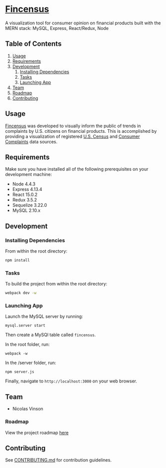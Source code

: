 # [Fincensus](https://fincensus.herokouapp.com)

A visualization tool for consumer opinion on financial products built with the MERN stack: MySQL, Express, React/Redux, Node

## Table of Contents

1. [Usage](#usage)
1. [Requirements](#requirements)
1. [Development](#development)
    1. [Installing Dependencies](#installing-dependencies)
    1. [Tasks](#tasks)
    1. [Launching App](#launching-app)
1. [Team](#team)
1. [Roadmap](#roadmap)
1. [Contributing](#contributing)

## Usage <a id="usage"></a>

[Fincensus](https://fincensus.herokouapp.com) was developed to visually inform the public of trends in complaints by U.S. citizens on financial products. This is accomplished by providing a visualization of registered [U.S. Census](http://www.census.gov/popest/data/datasets.html) and [Consumer Complaints](http://catalog.data.gov/dataset/consumer-complaint-database#topic=consumer_navigation) data sources.

## Requirements <a id="requirements"></a>

 Make sure you have installed all of the following prerequisites on your development machine:

* Node 4.4.3
* Express 4.13.4
* React 15.0.2
* Redux 3.5.2
* Sequelize 3.22.0
* MySQL 2.10.x

## Development <a id="development"></a>

### Installing Dependencies <a id="installing-dependencies"></a>

From within the root directory:

```sh
npm install
```

### Tasks <a id="tasks"></a>

To build the project from within the root directory:

```sh
webpack dev -w
```

### Launching App

Launch the MySQL server by running:

```
mysql.server start
```

Then create a MySQl table called `fincensus`.

In the root folder, run:
```
webpack -w
``` 

In the /server folder, run:

```
npm server.js
```

Finally, navigate to `http://localhost:3000` on your web browser.

## Team <a id="team"></a>

+ Nicolas Vinson


### Roadmap <a id="roadmap"></a>

View the project roadmap [here](https://github.com/fincensus/issues)


## Contributing <a id="contributing"></a>

See [CONTRIBUTING.md](CONTRIBUTING.md) for contribution guidelines.
